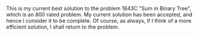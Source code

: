 This is my current best solution to the problem 1843C "Sum in Binary Tree", which is an 800 rated problem. My current solution has been accepted, and hence I consider it to be complete. Of course, as always, if I think of a more efficient solution, I shall return to the problem.